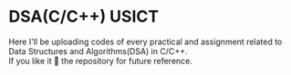 # DSA(C/C++) USICT 
Here I'll be uploading codes of every practical and assignment related to Data Structures and Algorithms(DSA) in C/C++.  
If you like it 🌟 the repository for future reference.
